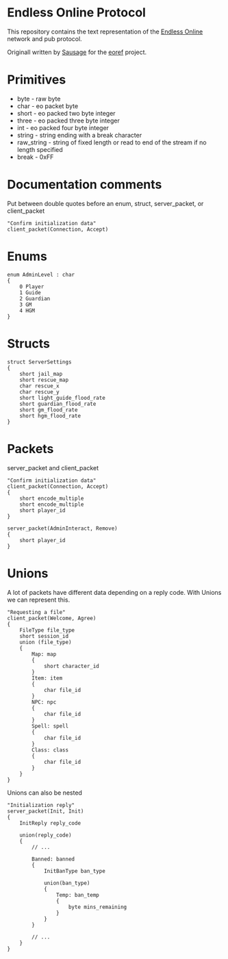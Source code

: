 # Endless Online Protocol

This repository contains the text representation of the [Endless Online](http://endless-online.com) network and pub protocol.

Originall written by [Sausage](https://github.com/tehsausage) for the [eoref](https://github.com/eoserv/eoref) project.

# Primitives
- byte - raw byte
- char - eo packet byte
- short - eo packed two byte integer
- three - eo packed three byte integer
- int - eo packed four byte integer
- string - string ending with a break character
- raw_string - string of fixed length or read to end of the stream if no length specified
- break - 0xFF

# Documentation comments

Put between double quotes before an enum, struct, server_packet, or client_packet
```
"Confirm initialization data"
client_packet(Connection, Accept)
```

# Enums

```
enum AdminLevel : char
{
	0 Player
	1 Guide
	2 Guardian
	3 GM
	4 HGM
}
```

# Structs

```
struct ServerSettings
{
	short jail_map
	short rescue_map
	char rescue_x
	char rescue_y
	short light_guide_flood_rate
	short guardian_flood_rate
	short gm_flood_rate
	short hgm_flood_rate
}
```

# Packets

server_packet and client_packet

```
"Confirm initialization data"
client_packet(Connection, Accept)
{
	short encode_multiple
	short encode_multiple
	short player_id
}

server_packet(AdminInteract, Remove)
{
	short player_id
}
```

# Unions

A lot of packets have different data depending on a reply code. With Unions we can represent this.

```
"Requesting a file"
client_packet(Welcome, Agree)
{
	FileType file_type
	short session_id
	union (file_type)
	{
		Map: map
		{
			short character_id
		}
		Item: item
		{
			char file_id
		}
		NPC: npc
		{
			char file_id
		}
		Spell: spell
		{
			char file_id
		}
		Class: class
		{
			char file_id
		}
	}
}
```

Unions can also be nested

```
"Initialization reply"
server_packet(Init, Init)
{
	InitReply reply_code

	union(reply_code)
	{
		// ...

		Banned: banned
		{
			InitBanType ban_type

			union(ban_type)
			{
				Temp: ban_temp
				{
					byte mins_remaining
				}
			}
		}

        // ...
    }
}
```
